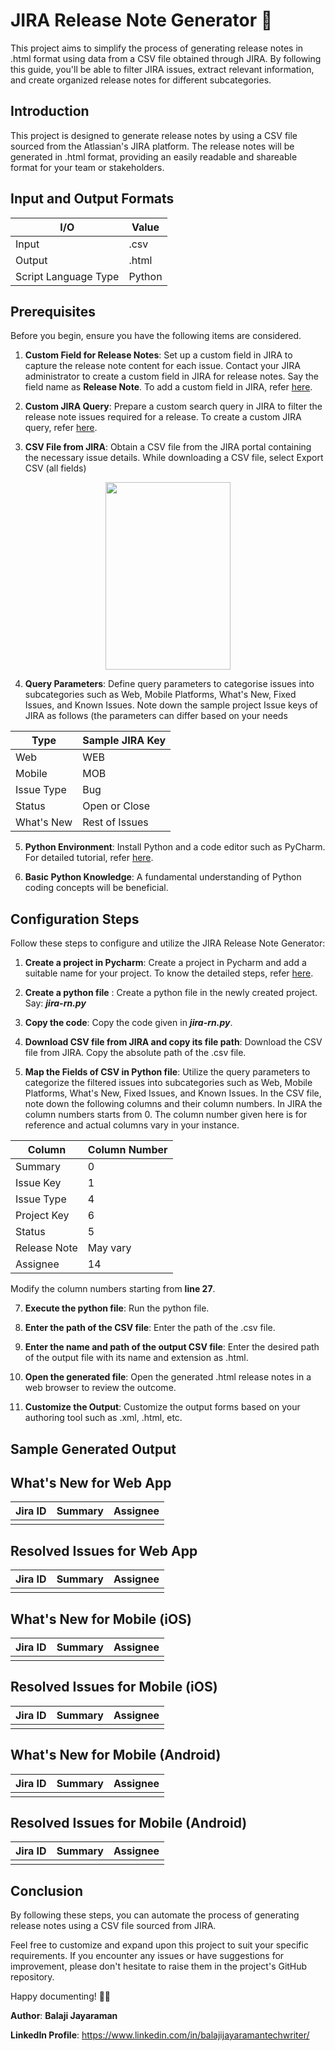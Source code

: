 # JIRA Release Note Generator 🚀

This project aims to simplify the process of generating release notes in .html format using data from a CSV file obtained through JIRA. By following this guide, you'll be able to filter JIRA issues, extract relevant information, and create organized release notes for different subcategories.

## Introduction
This project is designed to generate release notes by using a CSV file sourced from the Atlassian's JIRA platform. The release notes will be generated in .html format, providing an easily readable and shareable format for your team or stakeholders.

## Input and Output Formats

<div align="center">

| I/O   | Value|
| -------- | ------- |
| Input  | .csv  |
| Output |.html    |
| Script Language Type | Python|


</div>


## Prerequisites

Before you begin, ensure you have the following items are considered.

1. **Custom Field for Release Notes**: Set up a custom field in JIRA to capture the release note content for each issue. Contact your JIRA administrator to create a custom field in JIRA for release notes. Say the field name as **Release Note**. 
To add a custom field in JIRA, refer [here](https://support.atlassian.com/jira-cloud-administration/docs/create-a-custom-field/).

2. **Custom JIRA Query**: Prepare a custom search query in JIRA to filter the release note issues required for a release. To create a custom JIRA query, refer [here](https://support.atlassian.com/jira-software-cloud/docs/manage-custom-filters-in-team-managed-projects/).

3. **CSV File from JIRA**: Obtain a CSV file from the JIRA portal containing the necessary issue details. While downloading a CSV file, select Export CSV (all fields)

<div align="center">
<img src="https://user-images.githubusercontent.com/3941590/261223825-415d8715-2a75-4942-a8e7-56fbc1581211.png" width="200px" height="300px">
</div>

4. **Query Parameters**: Define query parameters to categorise issues into subcategories such as Web, Mobile Platforms, What's New, Fixed Issues, and Known Issues. Note down the sample project Issue keys of JIRA as follows (the parameters can differ based on your needs

<div align="center">

| Type   | Sample JIRA Key |
| -------- | ------- |
| Web  | WEB  |
| Mobile |MOB    |
| Issue Type | Bug|
| Status| Open or Close|
| What's New    | Rest of Issues    |

</div>

5. **Python Environment**: Install Python and a code editor such as PyCharm. For detailed tutorial, refer [here](https://www.guru99.com/how-to-install-python.html).

6. **Basic Python Knowledge**: A fundamental understanding of Python coding concepts will be beneficial.

## Configuration Steps

Follow these steps to configure and utilize the JIRA Release Note Generator:

1. **Create a project in Pycharm**: Create a project in Pycharm and add a suitable name for your project. To know the detailed steps, refer [here](https://www.jetbrains.com/help/pycharm/creating-empty-project.html).

2. **Create a python file** : Create a python file in the newly created project. Say: ***jira-rn.py***

3. **Copy the code**: Copy the code given in ***jira-rn.py***.

4. **Download CSV file from JIRA and copy its file path**: Download the CSV file from JIRA. Copy the absolute path of the .csv file.

5. **Map the Fields of CSV in Python file**: Utilize the query parameters to categorize the filtered issues into subcategories such as Web, Mobile Platforms, What's New, Fixed Issues, and Known Issues.
In the CSV file, note down the following columns and their column numbers. In JIRA the column numbers starts from 0. The column number given here is for reference and actual columns vary in your instance.

<div align="center">
   
| Column   | Column Number |
| -------- | ------- |
| Summary |0    |
| Issue Key| 1|
| Issue Type  | 4  |
| Project Key| 6|
|Status| 5|
| Release Note    | May vary   |
|Assignee|14|

</div>

Modify the column numbers starting from **line 27**.

7. **Execute the python file**: Run the python file.

8. **Enter the path of the CSV file**: Enter the path of the .csv file.

9. **Enter the name and path of the output CSV file**: Enter the desired path of the output file with its name and extension as .html.
   
10. **Open the generated file**: Open the generated .html release notes in a web browser to review the outcome. 

11. **Customize the Output**: Customize the output forms based on your authoring tool such as .xml, .html, etc.

## Sample Generated Output

## What's New for Web App

| Jira ID | Summary | Assignee |
| --- | --- | --- |
|  |  |  |

## Resolved Issues for Web App

| Jira ID | Summary | Assignee |
| --- | --- | --- |
|  |  |  |

## What's New for Mobile (iOS)

| Jira ID | Summary | Assignee |
| --- | --- | --- |
|  |  |  |

## Resolved Issues for Mobile (iOS)

| Jira ID | Summary | Assignee |
| --- | --- | --- |
|  |  |  |

## What's New for Mobile (Android)

| Jira ID | Summary | Assignee |
| --- | --- | --- |
|  |  |  |

## Resolved Issues for Mobile (Android)

| Jira ID | Summary | Assignee |
| --- | --- | --- |
|  |  |  |

## Conclusion

By following these steps, you can automate the process of generating release notes using a CSV file sourced from JIRA.

Feel free to customize and expand upon this project to suit your specific requirements. If you encounter any issues or have suggestions for improvement, please don't hesitate to raise them in the project's GitHub repository. 

Happy documenting! 📝🌟


**Author**: **Balaji Jayaraman**

**LinkedIn Profile**: https://www.linkedin.com/in/balajijayaramantechwriter/
